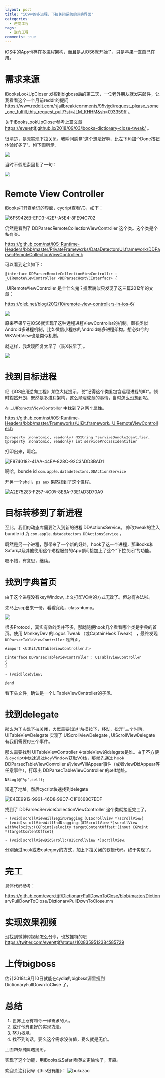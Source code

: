 ```yaml
---
layout: post
title: "iOS中的多进程，下拉关闭系统的词典界面"
categories:
  - 逆向工程
tags:
  - 逆向工程
comments: true
---
```



iOS中的App也存在多进程架构，而且是从iOS6就开始了，只是苹果一直自己在用。

# 需求来源

iBooksLookUpCloser 发布到bigboss后的第二天，一位老外朋友就发来邮件，让我看看这个一个月前reddit的提问 <https://www.reddit.com/r/jailbreak/comments/95vjgd/request_please_some_one_fulfill_this_request_pull/?st=JLMLKHHM&sh=093359ff> 。

关于iBooksLookUpCloser参考上篇文章 <https://everettjf.github.io/2018/09/03/ibooks-dictionary-close-tweak/> 。

<!-- more -->

很清楚，是想实现下拉关闭。我瞬间感觉“这个想法好啊，比左下角加个Done按钮体验好多了“。如下图所示。

![](/media/15364165356473.jpg)


当时不假思索回复了一句：

![](/media/15364173953971.jpg)



# Remote View Controller

iBooks打开查单词的界面，cycript查看VC，如下：

![6F59426B-EFD3-42E7-A5E4-8FE94C702](/media/6F59426B-EFD3-42E7-A5E4-8FE94C702C71.png)

仍然是看到了 DDParsecRemoteCollectionViewController 这个类。这个类是个私有类。

<https://github.com/nst/iOS-Runtime-Headers/blob/master/PrivateFrameworks/DataDetectorsUI.framework/DDParsecRemoteCollectionViewController.h>

可以看到定义如下：

```
@interface DDParsecRemoteCollectionViewController : _UIRemoteViewController <DDParsecHostVCInterface> {

```

_UIRemoteViewController 是个什么鬼？搜索貌似只发现了这三篇2012年的文章：

<https://oleb.net/blog/2012/10/remote-view-controllers-in-ios-6/>

![](/media/15364176746020.jpg)


原来苹果早在iOS6就实现了这种远程进程ViewController的机制。颇有类似Android多进程机制，比如微信小程序的Android端多进程架构。想必如今的WKWebView也是类似机制。

就这样，我发现回复太早了（装X装早了）。

![](/media/15364178167505.jpg)

# 找到目标进程

经《iOS应用逆向工程》某位大佬提示，说“记得这个类里包含远程进程的ID”。顿时豁然开朗，既然是多进程架构，这么顺理成章的事情，当时怎么没想到呢。

在 _UIRemoteViewController 中找到了这两个属性。

<https://github.com/nst/iOS-Runtime-Headers/blob/master/Frameworks/UIKit.framework/_UIRemoteViewController.h>

```
@property (nonatomic, readonly) NSString *serviceBundleIdentifier;
@property (nonatomic, readonly) int serviceProcessIdentifier;
```

打印出来，啊哈。

![F8740182-41AA-44EA-828C-92C3ADD3BAD1](/media/F8740182-41AA-44EA-828C-92C3ADD3BAD1.png)

啊哈，bundle id `com.apple.datadetectors.DDActionsService`

开另一个shell，`ps aux` 果然找到了这个进程。

![A2E75283-F257-4C05-8E8A-73E1AD3D70A9](/media/A2E75283-F257-4C05-8E8A-73E1AD3D70A9.png)

# 目标转移到了新进程

至此，我们的动态库需要注入到新的进程 DDActionsService。 修改tweak的注入bundle id 为 `com.apple.datadetectors.DDActionsService` 。

既然是另一个进程，那带来了一个新的好处。hook了这一个进程，那iBooks和Safari以及其他使用这个进程服务的App都间接加上了这个“下拉关闭”的功能。

嗯不错，有意思，继续。

# 找到字典首页

由于这个进程没有keyWindow, 上文打印VC树的方式无效了。但总有办法啦。

先马上scp出来一份，看看究竟，class-dump。

![](/media/15364185280989.jpg)

很多Protocol，真实有效的类并不多，那就随便hook几个看看哪个类是字典的首页。使用 MonkeyDev 的Logos Tweak （或CaptainHook Tweak） ，最终发现 `DDParsecTableViewController` 是首页。

```
#import <UIKit/UITableViewController.h>

@interface DDParsecTableViewController : UITableViewController
{
}

- (void)loadView;

@end
```

看下头文件，确认是一个UITableViewController的子类。


# 找到delegate

那么为了实现下拉关闭，大概需要知道“触摸按下，移动，松开”三个时间，UITableViewDelegate 实现了 UIScrollViewDelegate , UIScrollViewDelegate 有我们需要的三个事件。

那么需要找到 UITableViewController 中tableView的delegate是谁。由于不方便在cycript中快速通过keyWindow获取VC栈，那就先通过 hook DDParsecTableViewController 的viewWillAppear事件（或者viewDidAppear等任意事件），打印出 DDParsecTableViewController 的self地址。

```
NSLog(@"%p",self);
```

知道了地址，然后cycript快速找到delegate

![E4EE9916-9961-46D8-99C7-C1F0668C7EDF](/media/E4EE9916-9961-46D8-99C7-C1F0668C7EDF.png)

找到了 DDParsecServiceCollectionViewController 这个类就接近完工了。

```
- (void)scrollViewWillBeginDragging:(UIScrollView *)scrollView{
- (void)scrollViewWillEndDragging:(UIScrollView *)scrollView withVelocity:(CGPoint)velocity targetContentOffset:(inout CGPoint *)targetContentOffset{

- (void)scrollViewDidScroll:(UIScrollView *)scrollView;
```

分别通过hook或者category的方式，加上下拉关闭的逻辑代码。终于实现了。

# 完工

具体代码参考：

<https://github.com/everettjf/DictionaryPullDownToClose/blob/master/DictionaryPullDownToClose/DictionaryPullDownToClose.mm>

# 实现效果视频

没找到微博的视频怎么分享，也放推特的吧 <https://twitter.com/everettjf/status/1038359512384585729>

# 上传bigboss

估计2018年9月10日就能在cydia的bigboss源里搜到 DictionaryPullDownToClose 了。

# 总结

1. 世界上总有和你一样需求的人。
2. 或许他有更好的实现方法。
3. 努力找寻。
4. 找不到的话，要么这个需求没价值，要么就是无价。

上面四条纯属瞎掰掰。

实现了这个功能，用iBooks或Safari看英文更愉快了，开森。


欢迎关注订阅号《this很有趣》：
![bukuzao](https://everettjf.github.io/images/fun.jpg)

